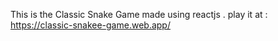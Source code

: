 This is the Classic Snake Game made using reactjs . 
play it at : https://classic-snakee-game.web.app/
